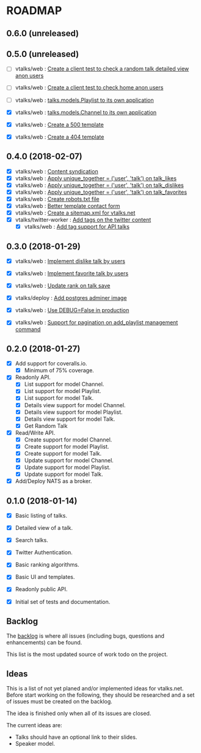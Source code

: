 ROADMAP
=======

0.6.0 (unreleased)
------------------


0.5.0 (unreleased)
------------------
- [ ] vtalks/web : [Create a client test to check a random talk detailed view anon users](https://github.com/vtalks/vtalks.net/issues/60)
- [ ] vtalks/web : [Create a client test to check home anon users](https://github.com/vtalks/vtalks.net/issues/59)
- [ ] vtalks/web : [talks.models.Playlist to its own application](https://github.com/vtalks/vtalks.net/issues/92)
- [x] vtalks/web : [talks.models.Channel to its own application](https://github.com/vtalks/vtalks.net/issues/91)
- [x] vtalks/web : [Create a 500 template](https://github.com/vtalks/vtalks.net/issues/86)
- [x] vtalks/web : [Create a 404 template](https://github.com/vtalks/vtalks.net/issues/85)


0.4.0 (2018-02-07)
------------------
- [x] vtalks/web : [Content syndication](https://github.com/vtalks/vtalks.net/issues/48)
- [x] vtalks/web : [Apply unique_together = ('user', 'talk') on talk_likes](https://github.com/vtalks/vtalks.net/issues/76)
- [x] vtalks/web : [Apply unique_together = ('user', 'talk') on talk_dislikes](https://github.com/vtalks/vtalks.net/issues/77)
- [x] vtalks/web : [Apply unique_together = ('user', 'talk') on talk_favorites](https://github.com/vtalks/vtalks.net/issues/78)
- [x] vtalks/web : [Create robots.txt file](https://github.com/vtalks/vtalks.net/issues/65)
- [x] vtalks/web : [Better template contact form](https://github.com/vtalks/vtalks.net/issues/55)
- [x] vtalks/web : [Create a sitemap.xml for vtalks.net](https://github.com/vtalks/vtalks.net/issues/58)
- [x] vtalks/twitter-worker : [Add tags on the twitter content](https://github.com/vtalks/twitter_worker/issues/1)
    - [x] vtalks/web : [Add tag support for API talks](https://github.com/vtalks/vtalks.net/issues/83)

0.3.0 (2018-01-29)
------------------
- [x] vtalks/web : [Implement dislike talk by users](https://github.com/vtalks/vtalks.net/issues/47)
- [x] vtalks/web : [Implement favorite talk by users](https://github.com/vtalks/vtalks.net/issues/46)
- [x] vtalks/web : [Update rank on talk save](https://github.com/vtalks/vtalks.net/issues/45)
- [x] vtalks/deploy : [Add postgres adminer image](https://github.com/vtalks/deploy/issues/1)
- [x] vtalks/web : [Use DEBUG=False in production](https://github.com/vtalks/vtalks.net/issues/25)
- [x] vtalks/web : [Support for pagination on add_playlist management command](https://github.com/vtalks/vtalks.net/issues/24)


0.2.0 (2018-01-27)
------------------
- [x] Add support for coveralls.io.
    - [x] Minimum of 75% coverage.
- [x] Readonly API.
    - [x] List support for model Channel.
    - [x] List support for model Playlist.
    - [x] List support for model Talk.
    - [x] Details view support for model Channel.
    - [x] Details view support for model Playlist.
    - [x] Details view support for model Talk.
    - [x] Get Random Talk 
- [x] Read/Write API.
    - [x] Create support for model Channel.
    - [x] Create support for model Playlist.
    - [x] Create support for model Talk.
    - [x] Update support for model Channel.
    - [x] Update support for model Playlist.
    - [x] Update support for model Talk.
- [x] Add/Deploy NATS as a broker.

0.1.0 (2018-01-14)
------------------
- [x] Basic listing of talks.
- [x] Detailed view of a talk.
- [x] Search talks.
- [x] Twitter Authentication.
- [x] Basic ranking algorithms.
- [x] Basic UI and templates.
- [x] Readonly public API.
- [x] Initial set of tests and documentation.


## Backlog

The [backlog](https://github.com/issues?user=vtalks) is where all issues 
(including bugs, questions and enhancements) can be found. 

This list is the most updated source of work todo on the project.


## Ideas

This is a list of not yet planed and/or implemented ideas for vtalks.net. 
Before start working on the following, they should be researched and a set of
issues must be created on the backlog.

The idea is finished only when all of its issues are closed.

The current ideas are:

- Talks should have an optional link to their slides.
- Speaker model.

